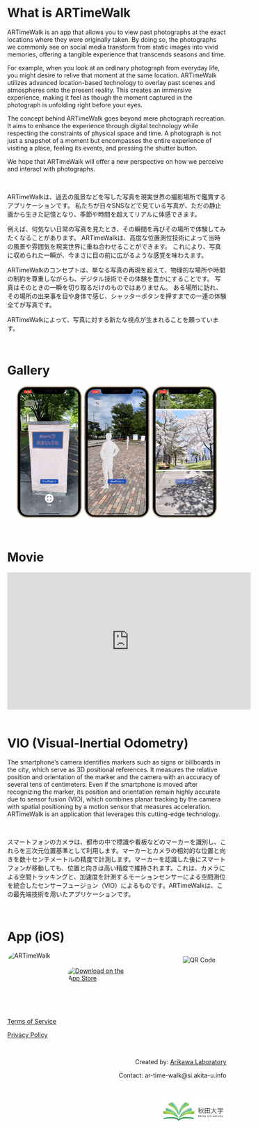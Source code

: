 # What is ARTimeWalk
ARTimeWalk is an app that allows you to view past photographs at the exact locations where they were originally taken. By doing so, the photographs we commonly see on social media transform from static images into vivid memories, offering a tangible experience that transcends seasons and time.

For example, when you look at an ordinary photograph from everyday life, you might desire to relive that moment at the same location. ARTimeWalk utilizes advanced location-based technology to overlay past scenes and atmospheres onto the present reality. This creates an immersive experience, making it feel as though the moment captured in the photograph is unfolding right before your eyes.

The concept behind ARTimeWalk goes beyond mere photograph recreation. It aims to enhance the experience through digital technology while respecting the constraints of physical space and time. A photograph is not just a snapshot of a moment but encompasses the entire experience of visiting a place, feeling its events, and pressing the shutter button.

We hope that ARTimeWalk will offer a new perspective on how we perceive and interact with photographs.

<br>

ARTimeWalkは、過去の風景などを写した写真を現実世界の撮影場所で鑑賞するアプリケーションです。
私たちが日々SNSなどで見ている写真が、ただの静止画から生きた記憶となり、季節や時間を超えてリアルに体感できます。

例えば、何気ない日常の写真を見たとき、その瞬間を再びその場所で体験してみたくなることがあります。
ARTimeWalkは、高度な位置測位技術によって当時の風景や雰囲気を現実世界に重ね合わせることができます。
これにより、写真に収められた一瞬が、今まさに目の前に広がるような感覚を味わえます。

ARTimeWalkのコンセプトは、単なる写真の再現を超えて、物理的な場所や時間の制約を尊重しながらも、デジタル技術でその体験を豊かにすることです。
写真はそのときの一瞬を切り取るだけのものではありません。
ある場所に訪れ、その場所の出来事を目や身体で感じ、シャッターボタンを押すまでの一連の体験全てが写真です。

ARTimeWalkによって、写真に対する新たな視点が生まれることを願っています。

<br>

# Gallery
<p style= 'text-align: center;'>
  <img src="images/app_image_detect.jpg" width= "30%" >
  <img src="images/app_image_avatar.jpg" width= "30%" >
  <img src="images/app_image_photo.jpg" width= "30%" >
</p>

<br>

# Movie
<div class="wrap">
  <iframe width="560" height="315" src="https://www.youtube.com/embed/0M_TU2QXXmk?si=qRCGXrpkaowZBmiP" title="YouTube video player" frameborder="0" allow="accelerometer; autoplay; clipboard-write; encrypted-media; gyroscope; picture-in-picture; web-share" referrerpolicy="strict-origin-when-cross-origin" allowfullscreen></iframe>
</div>

<br>

# VIO (Visual-Inertial Odometry)
The smartphone’s camera identifies markers such as signs or billboards in the city, which serve as 3D positional references. It measures the relative position and orientation of the marker and the camera with an accuracy of several tens of centimeters. Even if the smartphone is moved after recognizing the marker, its position and orientation remain highly accurate due to sensor fusion (VIO), which combines planar tracking by the camera with spatial positioning by a motion sensor that measures acceleration. ARTimeWalk is an application that leverages this cutting-edge technology.

<br>

スマートフォンのカメラは、都市の中で標識や看板などのマーカーを識別し、これらを三次元位置基準として利用します。マーカーとカメラの相対的な位置と向きを数十センチメートルの精度で計測します。マーカーを認識した後にスマートフォンが移動しても、位置と向きは高い精度で維持されます。これは、カメラによる空間トラッキングと、加速度を計測するモーションセンサーによる空間測位を統合したセンサーフュージョン（VIO）によるものです。ARTimeWalkは、この最先端技術を用いたアプリケーションです。

<br>

# App (iOS)
<div style="display: flex; align-items: center; justify-content: space-between;">
  <div style="display: flex; align-items: center; gap: 20px;">
    <img src="https://is1-ssl.mzstatic.com/image/thumb/Purple211/v4/bc/a0/00/bca0000f-112d-9a79-223d-dd7923ff8aca/AppIcon-0-0-1x_U007emarketing-0-10-0-85-220.png/540x540bb.jpg" alt="ARTimeWalk" style="width: 120px; height: 120px; border-radius: 22%; overflow: hidden;">
    <a href="https://apps.apple.com/jp/app/artimewalk/id6473194027?itsct=apps_box_badge&amp;itscg=30200" style="display: inline-block; overflow: hidden; border-radius: 13px; width: 150px; height: 50px;">
      <img src="https://tools.applemediaservices.com/api/badges/download-on-the-app-store/black/en-us?size=250x83&amp;releaseDate=1721606400" alt="Download on the App Store" style="border-radius: 13px; width: 150px; height: 50px;">
    </a>
  </div>
  
  <img src="https://tools-qr-production.s3.amazonaws.com/output/apple-toolbox/54bf8aafc9ebf4ffd3f3c62c85ee214f/b4ce6eacf611621c23c43683eeb175d3.png" alt="QR Code" style="width: 100px; height: 100px;">
</div>

<br>

[Terms of Service](https://artimewalk.github.io/site/terms)

[Privacy Policy](https://artimewalk.github.io/site/privacy-policy)

<br>

<p style= 'text-align: right;'>
  Created by: <a href="https://top.ie.akita-u.ac.jp/lab/" target="_blank">Arikawa Laboratory</a>
</p>

<p style= 'text-align: right;'>
  Contact: ar-time-walk@si.akita-u.info
</p>

<br>

<p style= 'text-align: right;'>
  <a href="https://www.akita-u.ac.jp/honbu/" target="_blank"><img src="images/au_logo.jpg" width= "30%" ></a>
</p>
